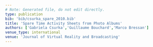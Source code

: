 ```yaml
---
# Note: Generated file, do not edit directly.
type: publication
bib: 'bib/csurka_spare_2010.bib'
title: 'Spare Time Activity Sheets from Photo Albums'
authors: ['Gabriela Csurka','Guillaume Bouchard','Marco Bressan']
venue_type: international
venue: 'Journal of Virtual Reality and Broadcasting'
---
```

